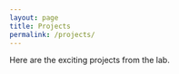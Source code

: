 ```yaml
---
layout: page
title: Projects
permalink: /projects/
---
```

Here are the exciting projects from the lab.
